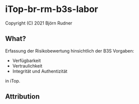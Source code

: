# iTop-br-rm-b3s-labor

Copyright (C) 2021 Björn Rudner

## What?

Erfassung der Risikobewertung hinsichtlich der B3S Vorgaben:

* Verfügbarkeit
* Vertraulichkeit
* Integrität und Authentizität

in iTop.

## Attribution
